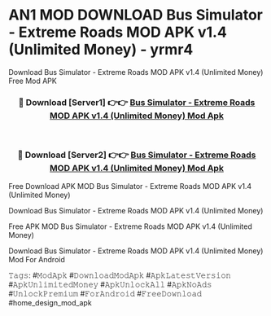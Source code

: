 # AN1 MOD DOWNLOAD Bus Simulator - Extreme Roads MOD APK v1.4 (Unlimited Money) - yrmr4
Download Bus Simulator - Extreme Roads MOD APK v1.4 (Unlimited Money) Free Mod APK

<div align="center">
<h3>🔴 Download [Server1] 👉👉 <a href="https://apk-comot.site?title=Bus_Simulator_-_Extreme_Roads_MOD_APK_v1.4_(Unlimited_Money)">Bus Simulator - Extreme Roads MOD APK v1.4 (Unlimited Money) Mod Apk</a></h3><br>

<h3>🔴 Download [Server2] 👉👉 <a href="https://apk-comot.site?title=Bus_Simulator_-_Extreme_Roads_MOD_APK_v1.4_(Unlimited_Money)">Bus Simulator - Extreme Roads MOD APK v1.4 (Unlimited Money) Mod Apk</a></h3>
</div>


Free Download APK MOD Bus Simulator - Extreme Roads MOD APK v1.4 (Unlimited Money)

Download Bus Simulator - Extreme Roads MOD APK v1.4 (Unlimited Money) 

Free APK MOD Bus Simulator - Extreme Roads MOD APK v1.4 (Unlimited Money) 

Download Bus Simulator - Extreme Roads MOD APK v1.4 (Unlimited Money) Mod For Android

𝚃𝚊𝚐𝚜: #𝙼𝚘𝚍𝙰𝚙𝚔 #𝙳𝚘𝚠𝚗𝚕𝚘𝚊𝚍𝙼𝚘𝚍𝙰𝚙𝚔 #𝙰𝚙𝚔𝙻𝚊𝚝𝚎𝚜𝚝𝚅𝚎𝚛𝚜𝚒𝚘𝚗 #𝙰𝚙𝚔𝚄𝚗𝚕𝚒𝚖𝚒𝚝𝚎𝚍𝙼𝚘𝚗𝚎𝚢 #𝙰𝚙𝚔𝚄𝚗𝚕𝚘𝚌𝚔𝙰𝚕𝚕 #𝙰𝚙𝚔𝙽𝚘𝙰𝚍𝚜 #𝚄𝚗𝚕𝚘𝚌𝚔𝙿𝚛𝚎𝚖𝚒𝚞𝚖 #𝙵𝚘𝚛𝙰𝚗𝚍𝚛𝚘𝚒𝚍 #𝙵𝚛𝚎𝚎𝙳𝚘𝚠𝚗𝚕𝚘𝚊𝚍 #home_design_mod_apk